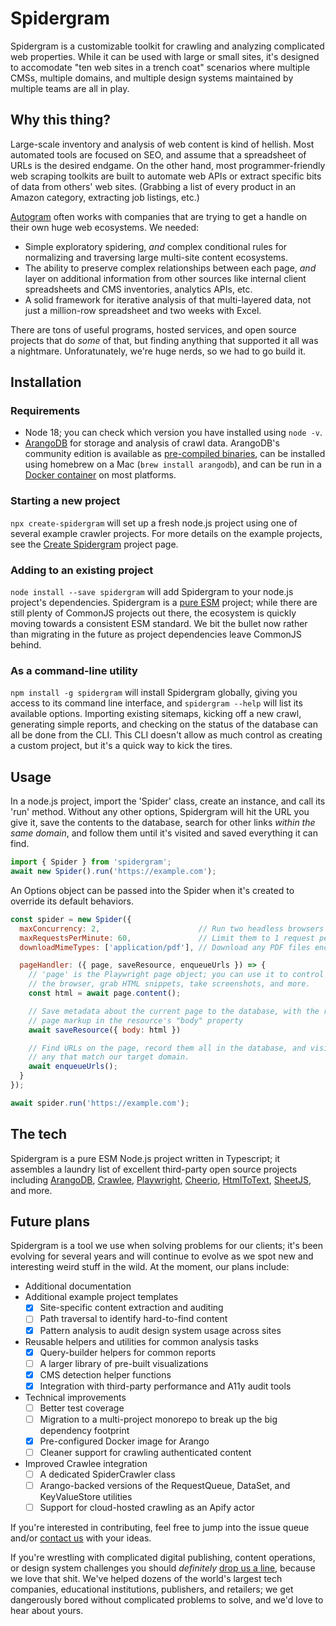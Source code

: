 # Spidergram

Spidergram is a customizable toolkit for crawling and analyzing complicated web properties. While it can be used with large or small sites, it's designed to accomodate "ten web sites in a trench coat" scenarios where multiple CMSs, multiple domains, and multiple design systems maintained by multiple teams are all in play.

## Why this thing?

Large-scale inventory and analysis of web content is kind of hellish. Most automated tools are focused on SEO, and assume that a spreadsheet of URLs is the desired endgame. On the other hand, most programmer-friendly web scraping toolkits are built to automate web APIs or extract specific bits of data from others' web sites. (Grabbing a list of every product in an Amazon category, extracting job listings, etc.)

[Autogram](https://autogram.is) often works with companies that are trying to get a handle on their own huge web ecosystems. We needed:

- Simple exploratory spidering, *and* complex conditional rules for normalizing and traversing large multi-site content ecosystems.
- The ability to preserve complex relationships between each page, *and* layer on additional information from other sources like internal client spreadsheets and CMS inventories, analytics APIs, etc.
- A solid framework for iterative analysis of that multi-layered data, not just a million-row spreadsheet and two weeks with Excel.

There are tons of useful programs, hosted services, and open source projects that do *some* of that, but finding anything that supported it all was a nightmare. Unforatunately, we're huge nerds, so we had to go build it.

## Installation

### Requirements

- Node 18; you can check which version you have installed using `node -v`.
- [ArangoDB](https://www.arangodb.com/) for storage and analysis of crawl data. ArangoDB's community edition is available as [pre-compiled binaries](https://www.arangodb.com/download-major/), can be installed using homebrew on a Mac (`brew install arangodb`), and can be run in a [Docker container](https://hub.docker.com/_/arangodb) on most platforms.

### Starting a new project

`npx create-spidergram` will set up a fresh node.js project using one of several example crawler projects. For more details on the example projects, see the [Create Spidergram](https://github.com/autogram-is/create-spidergram) project page.

### Adding to an existing project

`node install --save spidergram` will add Spidergram to your node.js project's dependencies. Spidergram is a [pure ESM](https://gist.github.com/sindresorhus/a39789f98801d908bbc7ff3ecc99d99c) project; while there are still plenty of CommonJS projects out there, the ecosystem is quickly moving towards a consistent ESM standard. We bit the bullet now rather than migrating in the future as project dependencies leave CommonJS behind.

### As a command-line utility

`npm install -g spidergram` will install Spidergram globally, giving you access to its command line interface, and `spidergram --help` will list its available options. Importing existing sitemaps, kicking off a new crawl, generating simple reports, and checking on the status of the database can all be done from the CLI. This CLI doesn't allow as much control as creating a custom project, but it's a quick way to kick the tires.

## Usage

In a node.js project, import the 'Spider' class, create an instance, and call its 'run' method. Without any other options, Spidergram will hit the URL you give it, save the contents to the database, search for other links *within the same domain*, and follow them until it's visited and saved everything it can find.

``` javascript
import { Spider } from 'spidergram';
await new Spider().run('https://example.com');
```

An Options object can be passed into the Spider when it's created to override its default behaviors.

``` javascript
const spider = new Spider({
  maxConcurrency: 2,                      // Run two headless browsers in parallel
  maxRequestsPerMinute: 60,               // Limit them to 1 request per second
  downloadMimeTypes: ['application/pdf'], // Download any PDF files encountered

  pageHandler: ({ page, saveResource, enqueueUrls }) => {
    // 'page' is the Playwright page object; you can use it to control
    // the browser, grab HTML snippets, take screenshots, and more.
    const html = await page.content();

    // Save metadata about the current page to the database, with the raw
    // page markup in the resource's "body" property
    await saveResource({ body: html })

    // Find URLs on the page, record them all in the database, and visit
    // any that match our target domain.
    await enqueueUrls();
  }
});

await spider.run('https://example.com');
```

## The tech

Spidergram is a pure ESM Node.js project written in Typescript; it assembles a laundry list of excellent third-party open source projects including [ArangoDB](https://www.arangodb.com), [Crawlee](https://crawlee.dev), [Playwright](https://playwright.dev), [Cheerio](https://cheerio.js.org), [HtmlToText](https://github.com/html-to-text/node-html-to-text), [SheetJS](https://sheetjs.com), and more.

## Future plans

Spidergram is a tool we use when solving problems for our clients; it's been evolving for several years and will continue to evolve as we spot new and interesting weird stuff in the wild. At the moment, our plans include:

- Additional documentation
- Additional example project templates
  - [x] Site-specific content extraction and auditing
  - [ ] Path traversal to identify hard-to-find content
  - [x] Pattern analysis to audit design system usage across sites
- Reusable helpers and utilities for common analysis tasks
  - [x] Query-builder helpers for common reports
  - [ ] A larger library of pre-built visualizations
  - [x] CMS detection helper functions
  - [x] Integration with third-party performance and A11y audit tools
- Technical improvements
  - [ ] Better test coverage
  - [ ] Migration to a multi-project monorepo to break up the big dependency footprint
  - [x] Pre-configured Docker image for Arango
  - [ ] Cleaner support for crawling authenticated content
- Improved Crawlee integration
  - [ ] A dedicated SpiderCrawler class
  - [ ] Arango-backed versions of the RequestQueue, DataSet, and KeyValueStore utilities
  - [ ] Support for cloud-hosted crawling as an Apify actor

If you're interested in contributing, feel free to jump into the issue queue and/or [contact us](https://autogram.is) with your ideas.

If you're wrestling with complicated digital publishing, content operations, or design system challenges you should *definitely* [drop us a line](https://autogram.is/listening/), because we love that shit. We've helped dozens of the world's largest tech companies, educational institutions, publishers, and retailers; we get dangerously bored without complicated problems to solve, and we'd love to hear about yours.
